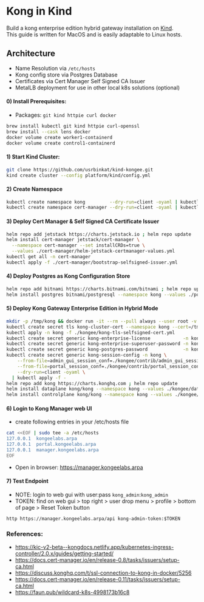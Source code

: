 # Kong in Kind
Build a kong enterprise edition hybrid gateway installation on [Kind](https://kind.sigs.k8s.io).    
This guide is written for MacOS and is easily adaptable to Linux hosts.    

## Architecture
  - Name Resolution via `/etc/hosts`    
  - Kong config store via Postgres Database    
  - Certificates via Cert Manager Self Signed CA Issuer   
  - MetalLB deployment for use in other local k8s solutions (optional)
    
#### 0) Install Prerequisites:
  - Packages: `git kind httpie curl docker`    
    
```sh
brew install kubectl git kind httpie curl-openssl
brew install --cask lens docker
docker volume create worker1-containerd
docker volume create control1-containerd
```
    
#### 1) Start Kind Cluster:
```sh
git clone https://github.com/usrbinkat/kind-kongee.git
kind create cluster --config platform/kind/config.yml
```

#### 2) Create Namespace
```sh
kubectl create namespace kong         --dry-run=client -oyaml | kubectl apply -f -
kubectl create namespace cert-manager --dry-run=client -oyaml | kubectl apply -f -
```
    
#### 3) Deploy Cert Manager & Self Signed CA Certificate Issuer
```sh
helm repo add jetstack https://charts.jetstack.io ; helm repo update
helm install cert-manager jetstack/cert-manager \
  --namespace cert-manager --set installCRDs=true \
  --values ./cert-manager/helm-jetstack-certmanager-values.yml
kubectl get all -n cert-manager
kubectl apply -f ./cert-manager/bootstrap-selfsigned-issuer.yml
```
    
#### 4) Deploy Postgres as Kong Configuration Store
```sh
helm repo add bitnami https://charts.bitnami.com/bitnami ; helm repo update
helm install postgres bitnami/postgresql --namespace kong --values ./postgres/values.yml
```
    
#### 5) Deploy Kong Gateway Enterprise Edition in Hybrid Mode
```sh
mkdir -p /tmp/kong && docker run -it --rm --pull always --user root -v /tmp/kong:/tmp/kong:z docker.io/kong/kong -- kong hybrid gen_cert /tmp/kong/tls.crt /tmp/kong/tls.key
kubectl create secret tls kong-cluster-cert --namespace kong --cert=/tmp/kong/tls.crt --key=/tmp/kong/tls.key --dry-run=client -oyaml | kubectl apply -f -
kubectl apply -n kong -f ./kongee/kong-tls-selfsigned-cert.yml
kubectl create secret generic kong-enterprise-license            -n kong --from-file=license=${HOME}/.kong-license-data/license.json --dry-run=client -oyaml | kubectl apply -n kong -f -
kubectl create secret generic kong-enterprise-superuser-password -n kong --from-literal=password='kong_admin'                        --dry-run=client -oyaml | kubectl apply -n kong -f -
kubectl create secret generic kong-postgres-password             -n kong --from-literal=password=kong                                --dry-run=client -oyaml | kubectl apply -n kong -f -
kubectl create secret generic kong-session-config -n kong \
    --from-file=admin_gui_session_conf=./kongee/contrib/admin_gui_session_conf \
    --from-file=portal_session_conf=./kongee/contrib/portal_session_conf \
    --dry-run=client -oyaml \
  | kubectl apply -f -
helm repo add kong https://charts.konghq.com ; helm repo update
helm install dataplane kong/kong --namespace kong --values ./kongee/dataplane.yml --set ingressController.installCRDs=false
helm install controlplane kong/kong --namespace kong --values ./kongee/controlplane.yml --set ingressController.installCRDs=false
```
    
#### 6) Login to Kong Manager web UI
  - create following entries in your /etc/hosts file    
```sh
cat <<EOF | sudo tee -a /etc/hosts
127.0.0.1  kongeelabs.arpa
127.0.0.1  portal.kongeelabs.arpa
127.0.0.1  manager.kongeelabs.arpa
EOF
```
  - Open in browser: https://manager.kongeelabs.arpa    
    
#### 7) Test Endpoint
  - NOTE: login to web gui with user:pass `kong_admin`:`kong_admin`
  - TOKEN: find on web gui > top right > user drop menu > profile > bottom of page > Reset Token button
```
http https://manager.kongeelabs.arpa/api kong-admin-token:$TOKEN
```
    
### References:
  - https://kic-v2-beta--kongdocs.netlify.app/kubernetes-ingress-controller/2.0.x/guides/getting-started/    
  - https://docs.cert-manager.io/en/release-0.8/tasks/issuers/setup-ca.html    
  - https://discuss.konghq.com/t/ssl-connection-to-kong-in-docker/5256    
  - https://docs.cert-manager.io/en/release-0.11/tasks/issuers/setup-ca.html    
  - https://faun.pub/wildcard-k8s-4998173b16c8
